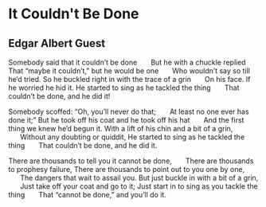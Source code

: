 # It Couldn't Be Done
## Edgar Albert Guest
Somebody said that it couldn’t be done
      But he with a chuckle replied
That “maybe it couldn’t,” but he would be one
      Who wouldn’t say so till he’d tried.
So he buckled right in with the trace of a grin
      On his face. If he worried he hid it.
He started to sing as he tackled the thing
      That couldn’t be done, and he did it!

Somebody scoffed: “Oh, you’ll never do that;
      At least no one ever has done it;”
But he took off his coat and he took off his hat
      And the first thing we knew he’d begun it.
With a lift of his chin and a bit of a grin,
      Without any doubting or quiddit,
He started to sing as he tackled the thing
      That couldn’t be done, and he did it.

There are thousands to tell you it cannot be done,
      There are thousands to prophesy failure,
There are thousands to point out to you one by one,
      The dangers that wait to assail you.
But just buckle in with a bit of a grin,
      Just take off your coat and go to it;
Just start in to sing as you tackle the thing
      That “cannot be done,” and you’ll do it.